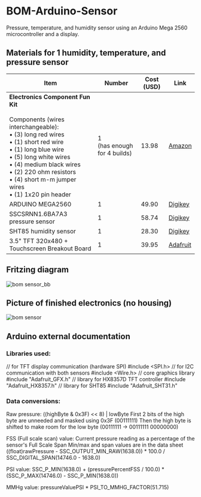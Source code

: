# BOM-Arduino-Sensor
Pressure, temperature, and humidity sensor using an Arduino Mega 2560 microcontroller and a display.

## Materials for 1 humidity, temperature, and pressure sensor

| Item | Number | Cost (USD) | Link |
|------|--------|-------------|------|
| **Electronics Component Fun Kit**<br><br>Components (wires interchangeable):<br>• (3) long red wires<br>• (1) short red wire<br>• (1) long blue wire<br>• (5) long white wires<br>• (4) medium black wires<br>• (2) 220 ohm resistors<br>• (4) short m-m jumper wires<br>• (1) 1x20 pin header | 1<br>(has enough for 4 builds) | 13.98 | [Amazon](https://www.amazon.com/REXQualis-Electronics-tie-Points-Breadboard-Potentiometer/dp/B073ZC68QG) |
| ARDUINO MEGA2560 | 1 | 49.90 | [Digikey](https://www.digikey.com/short/2p8pqhvz) |
| SSCSRNN1.6BA7A3 pressure sensor | 1 | 58.74 | [Digikey](https://www.digikey.com/short/wj780tdv) |
| SHT85 humidity sensor | 1 | 28.30 | [Digikey](https://www.digikey.com/en/products/detail/sensirion-ag/SHT85/9666378) |
| 3.5" TFT 320x480 + Touchscreen Breakout Board | 1 | 39.95 | [Adafruit](https://www.adafruit.com/product/2050) |

## Fritzing diagram
![bom sensor_bb](https://github.com/user-attachments/assets/d4edcf34-8760-4dee-b4fb-91e8825d763a)

## Picture of finished electronics (no housing)
![bom sensor](https://github.com/user-attachments/assets/b016bb6f-acc8-4704-b568-0b205b91c5a2)

## Arduino external documentation
### Libraries used:
// for TFT display communication (hardware SPI)
#include <SPI.h> 
// for I2C communication with both sensors
#include <Wire.h> 
// core graphics library
#include "Adafruit_GFX.h" 
// library for HX8357D TFT controller
#include "Adafruit_HX8357.h" 
// library for SHT85
#include "Adafruit_SHT31.h"

### Data conversions:
Raw pressure:
((highByte & 0x3F) << 8) | lowByte
First 2 bits of the high byte are unneeded and masked using 0x3F (00111111)
Then the high byte is shifted to make room for the low byte (00111111 -> 00111111 00000000)

FSS (Full scale scan) value:
Current pressure reading as a percentage of the sensor's Full Scale Span
Min/max and span values are in the data sheet
((float)rawPressure - SSC_OUTPUT_MIN_RAW(1638.0)) * 100.0 / SSC_DIGITAL_SPAN(14746.0 - 1638.0)

PSI value:
SSC_P_MIN(1638.0) + (pressurePercentFSS / 100.0) * (SSC_P_MAX(14746.0) - SSC_P_MIN(1638.0))

MMHg value:
pressureValuePSI * PSI_TO_MMHG_FACTOR(51.715)
